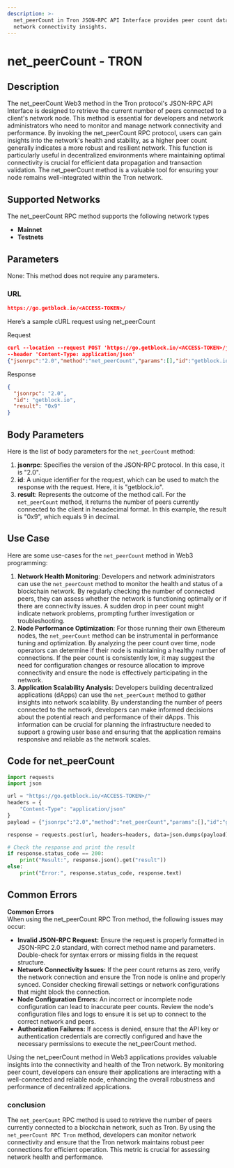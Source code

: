 ```yaml
---
description: >-
  net_peerCount in Tron JSON-RPC API Interface provides peer count data for
  network connectivity insights.
---
```


# net\_peerCount - TRON

## Description

The net\_peerCount Web3 method in the Tron protocol's JSON-RPC API Interface is designed to retrieve the current number of peers connected to a client's network node. This method is essential for developers and network administrators who need to monitor and manage network connectivity and performance. By invoking the net\_peerCount RPC protocol, users can gain insights into the network's health and stability, as a higher peer count generally indicates a more robust and resilient network. This function is particularly useful in decentralized environments where maintaining optimal connectivity is crucial for efficient data propagation and transaction validation. The net\_peerCount method is a valuable tool for ensuring your node remains well-integrated within the Tron network.

## Supported Networks

The net\_peerCount RPC method supports the following network types

* **Mainnet**
* **Testnets**

## Parameters

None: This method does not require any parameters.

### URL

```json
https://go.getblock.io/<ACCESS-TOKEN>/
```

Here’s a sample cURL request using net\_peerCount

Request

```json
curl --location --request POST 'https://go.getblock.io/<ACCESS-TOKEN>/jsonrpc' 
--header 'Content-Type: application/json' 
{"jsonrpc":"2.0","method":"net_peerCount","params":[],"id":"getblock.io"}
```

Response

```json
{
  "jsonrpc": "2.0",
  "id": "getblock.io",
  "result": "0x9"
}
```

## Body Parameters

Here is the list of body parameters for the `net_peerCount` method:

1. **jsonrpc**: Specifies the version of the JSON-RPC protocol. In this case, it is "2.0".
2. **id**: A unique identifier for the request, which can be used to match the response with the request. Here, it is "getblock.io".
3. **result**: Represents the outcome of the method call. For the `net_peerCount` method, it returns the number of peers currently connected to the client in hexadecimal format. In this example, the result is "0x9", which equals 9 in decimal.

## Use Case

Here are some use-cases for the `net_peerCount` method in Web3 programming:

1. **Network Health Monitoring**: Developers and network administrators can use the `net_peerCount` method to monitor the health and status of a blockchain network. By regularly checking the number of connected peers, they can assess whether the network is functioning optimally or if there are connectivity issues. A sudden drop in peer count might indicate network problems, prompting further investigation or troubleshooting.
2. **Node Performance Optimization**: For those running their own Ethereum nodes, the `net_peerCount` method can be instrumental in performance tuning and optimization. By analyzing the peer count over time, node operators can determine if their node is maintaining a healthy number of connections. If the peer count is consistently low, it may suggest the need for configuration changes or resource allocation to improve connectivity and ensure the node is effectively participating in the network.
3. **Application Scalability Analysis**: Developers building decentralized applications (dApps) can use the `net_peerCount` method to gather insights into network scalability. By understanding the number of peers connected to the network, developers can make informed decisions about the potential reach and performance of their dApps. This information can be crucial for planning the infrastructure needed to support a growing user base and ensuring that the application remains responsive and reliable as the network scales.

## Code for net\_peerCount

```python
import requests
import json

url = "https://go.getblock.io/<ACCESS-TOKEN>/"
headers = {
    "Content-Type": "application/json"
}
payload = {"jsonrpc":"2.0","method":"net_peerCount","params":[],"id":"getblock.io"}

response = requests.post(url, headers=headers, data=json.dumps(payload))

# Check the response and print the result
if response.status_code == 200:
    print("Result:", response.json().get("result"))
else:
    print("Error:", response.status_code, response.text)
```

## Common Errors

**Common Errors**\
When using the net\_peerCount RPC Tron method, the following issues may occur:

* **Invalid JSON-RPC Request:** Ensure the request is properly formatted in JSON-RPC 2.0 standard, with correct method name and parameters. Double-check for syntax errors or missing fields in the request structure.
* **Network Connectivity Issues:** If the peer count returns as zero, verify the network connection and ensure the Tron node is online and properly synced. Consider checking firewall settings or network configurations that might block the connection.
* **Node Configuration Errors:** An incorrect or incomplete node configuration can lead to inaccurate peer counts. Review the node's configuration files and logs to ensure it is set up to connect to the correct network and peers.
* **Authorization Failures:** If access is denied, ensure that the API key or authentication credentials are correctly configured and have the necessary permissions to execute the net\_peerCount method.

Using the net\_peerCount method in Web3 applications provides valuable insights into the connectivity and health of the Tron network. By monitoring peer count, developers can ensure their applications are interacting with a well-connected and reliable node, enhancing the overall robustness and performance of decentralized applications.

### conclusion

The `net_peerCount` RPC method is used to retrieve the number of peers currently connected to a blockchain network, such as Tron. By using the `net_peerCount RPC Tron` method, developers can monitor network connectivity and ensure that the Tron network maintains robust peer connections for efficient operation. This metric is crucial for assessing network health and performance.
